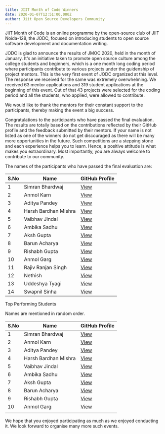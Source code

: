```yaml
---
title: JIIT Month of Code Winners
date: 2020-01-07T12:51:00.000Z
author: Jiit Open Source Developers Community
---
```


JIIT Month of Code is an online programme by the open-source club of JIIT Noida-128, the JODC, focused on introducing students to open source software development and documentation writing.

<!-- more -->

JODC is glad to announce the results of JMOC 2020, held in the month of January. It&#39;s an initiative taken to promote open source culture among the college students and beginners, which is a one month long coding period where participants contribute to various projects under the guidenship of project mentors. This is the very first event of JODC organized at this level. The response we received for the same was extremely overwhelming. We received 63 mentor applications and 319 student applications at the beginning of this event. Out of that 43 projects were selected for the coding period and all the students, who applied, were allowed to contribute.

We would like to thank the mentors for their constant support to the participants, thereby making the event a big success.

Congratulations to the participants who have passed the final evaluation. The results are totally based on the contributions reflected by their GitHub profile and the feedback submitted by their mentors. If your name is not listed as one of the winners do not get discouraged as there will be many more opportunities in the future. Such competitions are a stepping stone and each experience helps you to learn. Hence, a positive attitude is what makes you extraordinary. Most importantly, you are always welcome to contribute to our community.

The names of the participants who have passed the final evaluation are:

| **S.No** | **Name**             | **GitHub Profile**                         |
| -------- | -------------------- | ------------------------------------------ |
| 1        | Simran Bhardwaj      | [View](https://github.com/Simran-bhardwaj) |
| 2        | Anmol Karn           | [View](https://github.com/codetronaut)     |
| 3        | Aditya Pandey        | [View](https://github.com/infiniteaditya)  |
| 4        | Harsh Bardhan Mishra | [View](https://github.com/harshcasper)     |
| 5        | Vaibhav Jindal       | [View](https://github.com/ivaibhavjindal)  |
| 6        | Ambika Sadhu         | [View](https://github.com/ambika1101)      |
| 7        | Aksh Gupta           | [View](https://github.com/akshgpt7)        |
| 8        | Barun Acharya        | [View](https://github.com/daemon1024)      |
| 9        | Rishabh Gupta        | [View](https://github.com/imrishabh18)     |
| 10       | Anmol Garg           | [View](https://github.com/anmolgarg1134)   |
| 11       | Rajiv Ranjan Singh   | [View](https://github.com/iamrajiv)        |
| 12       | Nethish              | [View](https://github.com/nethish)         |
| 13       | Uddeshya Tyagi       | [View](https://github.com/uddeshyatyagi)   |
| 14       | Swapnil Sinha        | [View](https://github.com/Swapnil074)      |

Top Performing Students

Names are mentioned in random order.

| **S.No** | **Name**             | **GitHub Profile**                         |
| -------- | -------------------- | ------------------------------------------ |
| 1        | Simran Bhardwaj      | [View](https://github.com/Simran-bhardwaj) |
| 2        | Anmol Karn           | [View](https://github.com/codetronaut)     |
| 3        | Aditya Pandey        | [View](https://github.com/infiniteaditya)  |
| 4        | Harsh Bardhan Mishra | [View](https://github.com/harshcasper)     |
| 5        | Vaibhav Jindal       | [View](https://github.com/ivaibhavjindal)  |
| 6        | Ambika Sadhu         | [View](https://github.com/ambika1101)      |
| 7        | Aksh Gupta           | [View](https://github.com/akshgpt7)        |
| 8        | Barun Acharya        | [View](https://github.com/daemon1024)      |
| 9        | Rishabh Gupta        | [View](https://github.com/imrishabh18)     |
| 10       | Anmol Garg           | [View](https://github.com/anmolgarg1134)   |
|          |

We hope that you enjoyed participating as much as we enjoyed conducting it. We look forward to organise many more such events.

